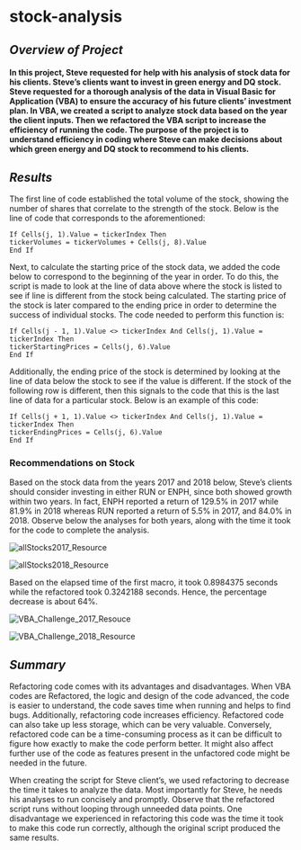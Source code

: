 # stock-analysis

## *Overview of Project*


#### In this project, Steve requested for help with his analysis of stock data for his clients. Steve’s clients want to invest in green energy and DQ stock. Steve requested for a thorough analysis of the data in Visual Basic for Application (VBA) to ensure the accuracy of his future clients’ investment plan. In VBA, we created a script to analyze stock data based on the year the client inputs. Then we refactored the VBA script to increase the efficiency of running the code. The purpose of the project is to understand efficiency in coding where Steve can make decisions about which green energy and DQ stock to recommend to his clients.


## *Results*


The first line of code established the total volume of the stock, showing the number of shares that correlate to the strength of the stock. Below is the line of code that corresponds to the aforementioned:
```
If Cells(j, 1).Value = tickerIndex Then
tickerVolumes = tickerVolumes + Cells(j, 8).Value
End If
```

Next, to calculate the starting price of the stock data, we added the code below to correspond to the beginning of the year in order. To do this, the script is made to look at the line of data above where the stock is listed to see if line is different from the stock being calculated. The starting price of the stock is later compared to the ending price in order to determine the success of individual stocks. The code needed to perform this function is:
```
If Cells(j - 1, 1).Value <> tickerIndex And Cells(j, 1).Value = tickerIndex Then
tickerStartingPrices = Cells(j, 6).Value
End If
```

Additionally, the ending price of the stock is determined by looking at the line of data below the stock to see if the value is different. If the stock of the following row is different, then this signals to the code that this is the last line of data for a particular stock. Below is an example of this code:
```
If Cells(j + 1, 1).Value <> tickerIndex And Cells(j, 1).Value = tickerIndex Then
tickerEndingPrices = Cells(j, 6).Value
End If
```

### Recommendations on Stock
Based on the stock data from the years 2017 and 2018 below, Steve’s clients should consider investing in either RUN or ENPH, since both showed growth within two years. In fact, ENPH reported a return of 129.5% in 2017 while 81.9% in 2018 whereas RUN reported a return of 5.5% in 2017, and 84.0% in 2018. Observe below the analyses for both years, along with the time it took for the code to complete the analysis.



![allStocks2017_Resource](https://user-images.githubusercontent.com/62758795/202239948-df882874-0164-4d00-bc8c-317e377fbe05.png)

![allStocks2018_Resource](https://user-images.githubusercontent.com/62758795/202240073-61e964ac-5491-4bd5-b3d6-a956746a033e.png)


Based on the elapsed time of the first macro, it took  0.8984375 seconds while the refactored took 0.3242188 seconds. Hence, the percentage decrease is about 64%.

![VBA_Challenge_2017_Resouce](https://user-images.githubusercontent.com/62758795/202240116-1fd784c2-56b5-4158-8705-c2381a80192c.png)

![VBA_Challenge_2018_Resource](https://user-images.githubusercontent.com/62758795/202240201-5454f75b-17e4-4128-9898-8e09d41f5d90.png)


## *Summary*
Refactoring code comes with its advantages and disadvantages. When VBA codes are Refactored, the logic and design of the code advanced, the code is easier to understand, the code saves time when running and helps to find bugs. Additionally, refactoring code increases efficiency. Refactored code can also take up less storage, which can be very valuable. Conversely, refactored code can be a time-consuming process as it can be difficult to figure how exactly to make the code perform better. It might also affect further use of the code as features present in the unfactored code might be needed in the future.

When creating the script for Steve client’s, we used refactoring to decrease the time it takes to analyze the data. Most importantly for Steve, he needs his analyses to run concisely and promptly. Observe that the refactored script runs without looping through unneeded data points. One disadvantage we experienced in refactoring this code was the time it took to make this code run correctly, although the original script produced the same results. 

